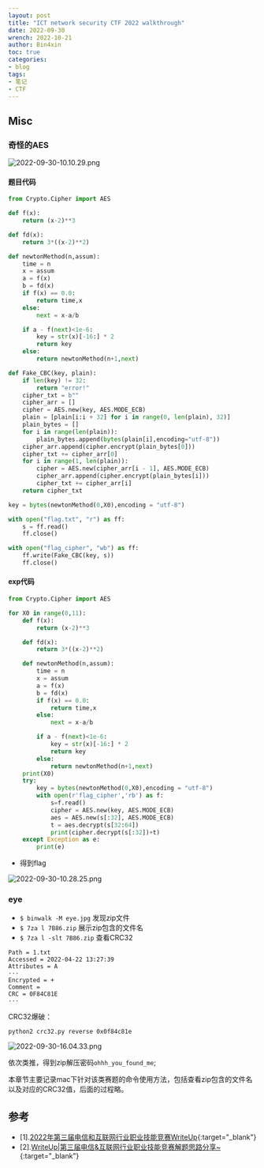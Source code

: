 ```yaml
---
layout: post
title: "ICT network security CTF 2022 walkthrough"
date: 2022-09-30
wrench: 2022-10-21
author: Bin4xin
toc: true
categories:
- blog
tags:
- 笔记
- CTF
---
```


## Misc

### 奇怪的AES

![2022-09-30-10.10.29.png]({{site.PicturesLinks_Domain}}/images/2022/09/30/2022-09-30-10.10.29.png)

#### 题目代码

```python
from Crypto.Cipher import AES

def f(x):
    return (x-2)**3

def fd(x):
    return 3*((x-2)**2)

def newtonMethod(n,assum):
    time = n
    x = assum
    a = f(x)
    b = fd(x)
    if f(x) == 0.0:
        return time,x
    else:
        next = x-a/b

    if a - f(next)<1e-6:
        key = str(x)[-16:] * 2
        return key
    else:
        return newtonMethod(n+1,next)

def Fake_CBC(key, plain):
    if len(key) != 32:
        return "error!"
    cipher_txt = b""
    cipher_arr = []
    cipher = AES.new(key, AES.MODE_ECB)
    plain = [plain[i:i + 32] for i in range(0, len(plain), 32)]
    plain_bytes = []
    for i in range(len(plain)):
        plain_bytes.append(bytes(plain[i],encoding="utf-8"))
    cipher_arr.append(cipher.encrypt(plain_bytes[0]))
    cipher_txt += cipher_arr[0]
    for i in range(1, len(plain)):
        cipher = AES.new(cipher_arr[i - 1], AES.MODE_ECB)
        cipher_arr.append(cipher.encrypt(plain_bytes[i]))
        cipher_txt += cipher_arr[i]
    return cipher_txt

key = bytes(newtonMethod(0,X0),encoding = "utf-8")

with open("flag.txt", "r") as ff:
    s = ff.read()
    ff.close()

with open("flag_cipher", "wb") as ff:
    ff.write(Fake_CBC(key, s))
    ff.close()
```

#### exp代码

```python
from Crypto.Cipher import AES

for X0 in range(0,11):
    def f(x):
        return (x-2)**3

    def fd(x):
        return 3*((x-2)**2)

    def newtonMethod(n,assum):
        time = n
        x = assum
        a = f(x)
        b = fd(x)
        if f(x) == 0.0:
            return time,x
        else:
            next = x-a/b

        if a - f(next)<1e-6:
            key = str(x)[-16:] * 2
            return key
        else:
            return newtonMethod(n+1,next)
    print(X0)
    try:
        key = bytes(newtonMethod(0,X0),encoding = "utf-8")
        with open(r'flag_cipher','rb') as f:
            s=f.read()
            cipher = AES.new(key, AES.MODE_ECB)
            aes = AES.new(s[:32], AES.MODE_ECB)
            t = aes.decrypt(s[32:64])
            print(cipher.decrypt(s[:32])+t)
    except Exception as e:
        print(e)
```

- 得到flag

![2022-09-30-10.28.25.png]({{site.PicturesLinks_Domain}}/images/2022/09/30/2022-09-30-10.28.25.png)

### eye

- `$ binwalk -M eye.jpg` 发现zip文件
- `$ 7za l 7B86.zip` 展示zip包含的文件名
- `$ 7za l -slt 7B86.zip` 查看CRC32

```console
Path = 1.txt
Accessed = 2022-04-22 13:27:39
Attributes = A
···
Encrypted = +
Comment =
CRC = 0F84C81E
···
```

CRC32爆破：

```bash
python2 crc32.py reverse 0x0f84c81e
```

![2022-09-30-16.04.33.png]({{site.PicturesLinks_Domain}}/images/2022/09/30/2022-09-30-16.04.33.png)

依次类推，得到zip解压密码`ohhh_you_found_me`;

本章节主要记录mac下针对该类赛题的命令使用方法，包括查看zip包含的文件名以及对应的CRC32值，后面的过程略。

## 参考

- [1].[2022年第三届电信和互联网行业职业技能竞赛WriteUp](https://mp.weixin.qq.com/s/sBZm6XYYlhYeECliv1WPvg){:target="_blank"}
- [2].[WriteUp&#x7c;第三届电信&互联网行业职业技能竞赛解题思路分享~](https://mp.weixin.qq.com/s/mW3VRhL3ESX2lQn5p4a9eg){:target="_blank"}